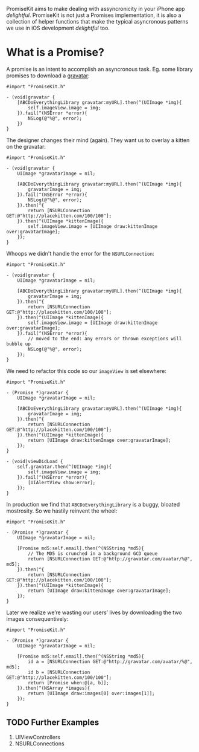 PromiseKit aims to make dealing with assyncronicity in your iPhone app *delightful*. PromiseKit is not just a Promises implementation, it is also a collection of helper functions that make the typical asyncronous patterns we use in iOS development *delightful* too.


What is a Promise?
==================
A promise is an intent to accomplish an asyncronous task. Eg. some library promises to download a [gravatar](http://gravatar.com):

```objc
#import "PromiseKit.h"

- (void)gravatar {
    [ABCDoEverythingLibrary gravatar:myURL].then(^(UIImage *img){
        self.imageView.image = img;
    }).fail(^(NSError *error){
        NSLog(@"%@", error);
    })
}
```

The designer changes their mind (again). They want us to overlay a kitten on the gravatar:

```objc
#import "PromiseKit.h"

- (void)gravatar {
    UIImage *gravatarImage = nil;
    
    [ABCDoEverythingLibrary gravatar:myURL].then(^(UIImage *img){
        gravatarImage = img;
    }).fail(^(NSError *error){
        NSLog(@"%@", error);
    }).then(^{
        return [NSURLConnection GET:@"http://placekitten.com/100/100"];
    }).then(^(UIImage *kittenImage){
        self.imageView.image = [UIImage draw:kittenImage over:gravatarImage];
    });
}
```

Whoops we didn't handle the error for the `NSURLConnection`:

```objc
#import "PromiseKit.h"

- (void)gravatar {
    UIImage *gravatarImage = nil;
    
    [ABCDoEverythingLibrary gravatar:myURL].then(^(UIImage *img){
        gravatarImage = img;
    }).then(^{
        return [NSURLConnection GET:@"http://placekitten.com/100/100"];
    }).then(^(UIImage *kittenImage){
        self.imageView.image = [UIImage draw:kittenImage over:gravatarImage];
    }).fail(^(NSError *error){
        // moved to the end: any errors or thrown exceptions will bubble up
        NSLog(@"%@", error);
    });
}
```

We need to refactor this code so our `imageView` is set elsewhere:

```objc
#import "PromiseKit.h"

- (Promise *)gravatar {
    UIImage *gravatarImage = nil;
    
    [ABCDoEverythingLibrary gravatar:myURL].then(^(UIImage *img){
        gravatarImage = img;
    }).then(^{
        return [NSURLConnection GET:@"http://placekitten.com/100/100"];
    }).then(^(UIImage *kittenImage){
        return [UIImage draw:kittenImage over:gravatarImage];
    });
}

- (void)viewDidLoad {
    self.gravatar.then(^(UIImage *img){
        self.imageView.image = img;
    }).fail(^(NSError *error){
        [UIAlertView show:error];
    });
}
```

In production we find that `ABCDoEverythingLibrary` is a buggy, bloated mostrosity. So we hastily reinvent the wheel:

```objc
#import "PromiseKit.h"

- (Promise *)gravatar {
    UIImage *gravatarImage = nil;
    
    [Promise md5:self.email].then(^(NSString *md5){
        // The MD5 is crunched in a background GCD queue
        return [NSURLConnection GET:@"http://gravatar.com/avatar/%@", md5];
    }).then(^{
        return [NSURLConnection GET:@"http://placekitten.com/100/100"];
    }).then(^(UIImage *kittenImage){
        return [UIImage draw:kittenImage over:gravatarImage];
    });
}
```

Later we realize we’re wasting our users’ lives by downloading the two images
consequentively:

```objc
#import "PromiseKit.h"

- (Promise *)gravatar {
    UIImage *gravatarImage = nil;
    
    [Promise md5:self.email].then(^(NSString *md5){
        id a = [NSURLConnection GET:@"http://gravatar.com/avatar/%@", md5];
        id b = [NSURLConnection GET:@"http://placekitten.com/100/100"];
        return [Promise when:@[a, b]];
    }).then(^(NSArray *images){
        return [UIImage draw:images[0] over:images[1]];
    });
}
```


TODO Further Examples
---------------------
1. UIViewControllers
2. NSURLConnections
